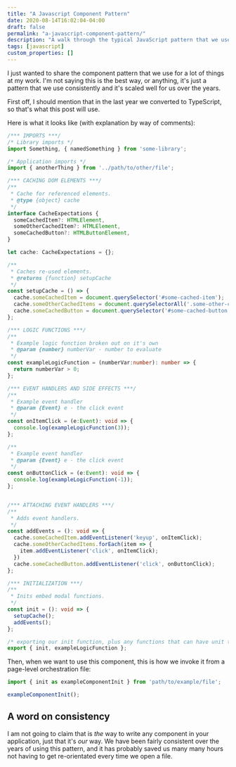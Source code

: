 ```yaml
---
title: "A Javascript Component Pattern"
date: 2020-08-14T16:02:04-04:00
draft: false
permalink: "a-javascript-component-pattern/"
description: "A walk through the typical JavaScript pattern that we use at my work."
tags: [javascript]
custom_properties: []
---
```


I just wanted to share the component pattern that we use for a lot of things at my work. I'm not saying this is the best way, or anything, it's just a pattern that we use consistently and it's scaled well for us over the years.

First off, I should mention that in the last year we converted to TypeScript, so that's what this post will use.

Here is what it looks like (with explanation by way of comments):

```typescript
/*** IMPORTS ***/
/* Library imports */
import Something, { namedSomething } from 'some-library';

/* Application imports */
import { anotherThing } from '../path/to/other/file';

/*** CACHING DOM ELEMENTS ***/
/**
 * Cache for referenced elements.
 * @type {object} cache
 */
interface CacheExpectations {
  someCachedItem?: HTMLElement,
  someOtherCachedItem?: HTMLElement,
  someCachedButton?: HTMLButtonElement,
}

let cache: CacheExpectations = {};

/**
 * Caches re-used elements.
 * @returns {function} setupCache
 */
const setupCache = () => {
  cache.someCachedItem = document.querySelector('#some-cached-item');
  cache.someOtherCachedItems = document.querySelectorAll('.some-other-cached-items');
  cache.someCachedButton = document.querySelector('#some-cached-button');
};

/*** LOGIC FUNCTIONS ***/
/**
 * Example logic function broken out on it's own
 * @param {number} numberVar - number to evaluate
 */
const exampleLogicFunction = (numberVar:number): number => {
  return numberVar > 0;
};

/*** EVENT HANDLERS AND SIDE EFFECTS ***/
/**
 * Example event handler
 * @param {Event} e - the click event
 */
const onItemClick = (e:Event): void => {
  console.log(exampleLogicFunction(3));
};

/**
 * Example event handler
 * @param {Event} e - the click event
 */
const onButtonClick = (e:Event): void => {
  console.log(exampleLogicFunction(-1));
};


/*** ATTACHING EVENT HANDLERS ***/
/**
 * Adds event handlers.
 */
const addEvents = (): void => {
  cache.someCachedItem.addEventListener('keyup', onItemClick);
  cache.someOtherCachedItems.forEach(item => {
    item.addEventListener('click', onItemClick);
  })
  cache.someCachedButton.addEventListener('click', onButtonClick);
};

/*** INITIALIZATION ***/
/**
 * Inits embed modal functions.
 */
const init = (): void => {
  setupCache();
  addEvents();
};

/* exporting our init function, plus any functions that can have unit tests */
export { init, exampleLogicFunction };

```

Then, when we want to use this component, this is how we invoke it from a page-level orchestration file:

```typescript
import { init as exampleComponentInit } from 'path/to/example/file';

exampleComponentInit();
```

## A word on consistency

I am not going to claim that is *the* way to write any component in your application, just that it's *our* way. We have been fairly consistent over the years of using this pattern, and it has probably saved us many many hours not having to get re-orientated every time we open a file.
